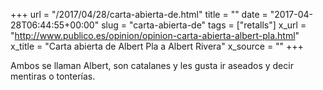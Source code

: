 +++
url = "/2017/04/28/carta-abierta-de.html"
title = ""
date = "2017-04-28T06:44:55+00:00"
slug = "carta-abierta-de"
tags = ["retalls"]
x_url = "http://www.publico.es/opinion/opinion-carta-abierta-albert-pla.html"
x_title = "Carta abierta de Albert Pla a Albert Rivera"
x_source = ""
+++

Ambos se llaman Albert, son catalanes y les gusta ir aseados y decir mentiras o tonterías.
